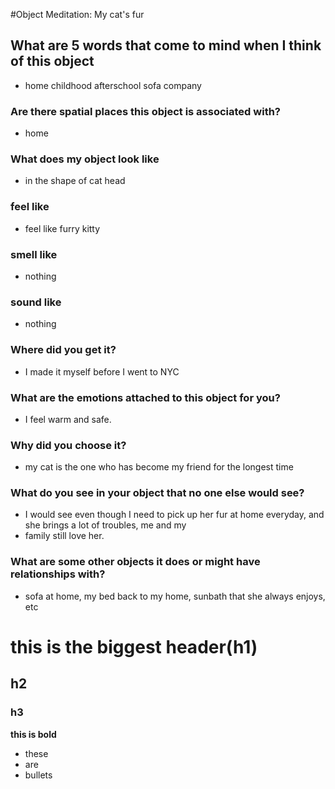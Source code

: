 #Object Meditation: My cat's fur


## What are 5 words that come to mind when I think of this object
- home childhood afterschool sofa company

### Are there spatial places this object is associated with?
- home

### What does my object look like
- in the shape of cat head

### feel like
- feel like furry kitty

### smell like
- nothing

### sound like
- nothing

### Where did you get it?
- I made it myself before I went to NYC

### What are the emotions attached to this object for you?
- I feel warm and safe.

### Why did you choose it?
- my cat is the one who has become my friend for the longest time

### What do you see in your object that no one else would see?
- I would see even though I need to pick up her fur at home everyday, and she brings a lot of troubles, me and my
- family still love her.

### What are some other objects it does or might have relationships with?
- sofa at home, my bed back to my home, sunbath that she always enjoys, etc





# this is the biggest header(h1)
## h2
### h3


**this is bold**
- these
- are
- bullets
